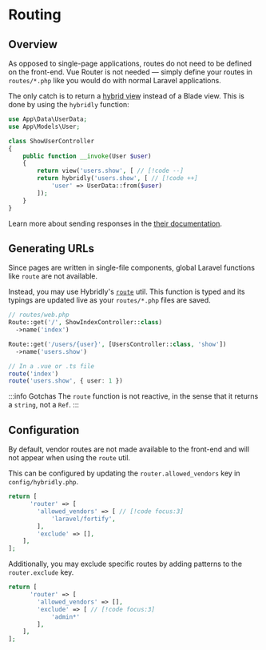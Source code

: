 # Routing

## Overview

As opposed to single-page applications, routes do not need to be defined on the front-end. Vue Router is not needed — simply define your routes in `routes/*.php` like you would do with normal Laravel applications.

The only catch is to return a <abbr title="A view that respects the Hybridly protocol">hybrid view</abbr> instead of a Blade view. This is done by using the `hybridly` function:

```php
use App\Data\UserData;
use App\Models\User;

class ShowUserController
{
    public function __invoke(User $user)
    {
        return view('users.show', [ // [!code --]
        return hybridly('users.show', [ // [!code ++]
            'user' => UserData::from($user)
        ]);
    }
}
```

Learn more about sending responses in the [their documentation](./responses.md).

## Generating URLs

Since pages are written in single-file components, global Laravel functions like `route` are not available.

Instead, you may use Hybridly's [`route`](../api/utils/route) util. This function is typed and its typings are updated live as your `routes/*.php` files are saved.

```php
// routes/web.php
Route::get('/', ShowIndexController::class)
  ->name('index')

Route::get('/users/{user}', [UsersController::class, 'show'])
  ->name('users.show')
```

```ts vue
// In a .vue or .ts file
route('index')
route('users.show', { user: 1 })
```

:::info Gotchas
The `route` function is not reactive, in the sense that it returns a `string`, not a `Ref`.
:::

## Configuration

By default, vendor routes are not made available to the front-end and will not appear when using the `route` util. 

This can be configured by updating the `router.allowed_vendors` key in `config/hybridly.php`.

```php
return [
      'router' => [
        'allowed_vendors' => [ // [!code focus:3]
            'laravel/fortify',
        ],
        'exclude' => [],
    ],
];
```

Additionally, you may exclude specific routes by adding patterns to the `router.exclude` key.

```php
return [
      'router' => [
        'allowed_vendors' => [],
        'exclude' => [ // [!code focus:3]
            'admin*'
        ],
    ],
];
```

